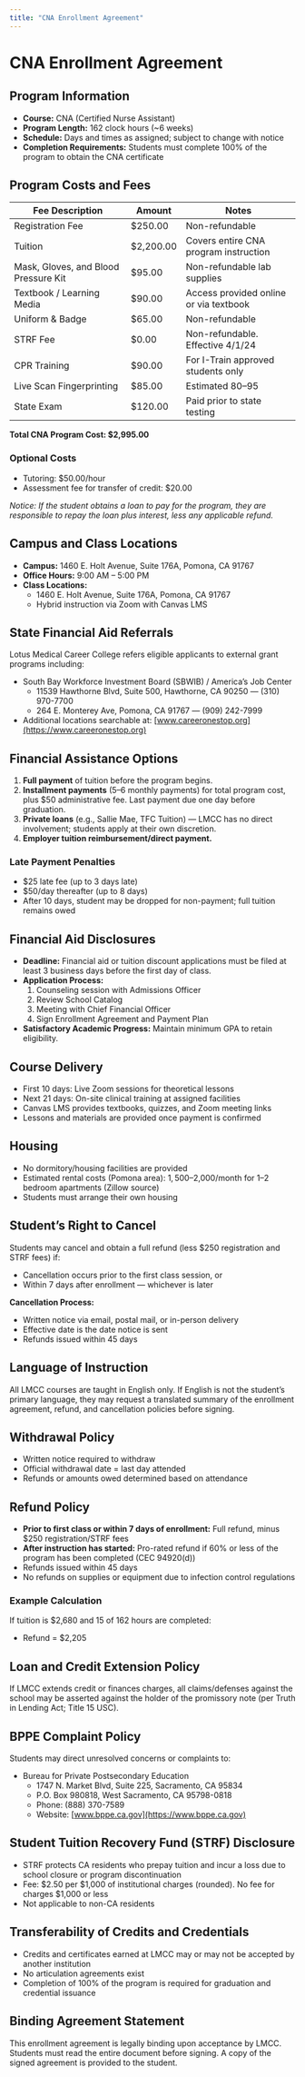 ```yaml
---
title: "CNA Enrollment Agreement"
---
```


# CNA Enrollment Agreement

## Program Information

- **Course:** CNA (Certified Nurse Assistant)
- **Program Length:** 162 clock hours (~6 weeks)
- **Schedule:** Days and times as assigned; subject to change with notice
- **Completion Requirements:** Students must complete 100% of the program to obtain the CNA certificate

## Program Costs and Fees

| Fee Description | Amount | Notes |
| --- | --- | --- |
| Registration Fee | $250.00 | Non-refundable |
| Tuition | $2,200.00 | Covers entire CNA program instruction |
| Mask, Gloves, and Blood Pressure Kit | $95.00 | Non-refundable lab supplies |
| Textbook / Learning Media | $90.00 | Access provided online or via textbook |
| Uniform & Badge | $65.00 | Non-refundable |
| STRF Fee | $0.00 | Non-refundable. Effective 4/1/24 |
| CPR Training | $90.00 | For I-Train approved students only |
| Live Scan Fingerprinting | $85.00 | Estimated $80–$95 |
| State Exam | $120.00 | Paid prior to state testing |

**Total CNA Program Cost: $2,995.00**

### Optional Costs

- Tutoring: $50.00/hour
- Assessment fee for transfer of credit: $20.00

*Notice: If the student obtains a loan to pay for the program, they are responsible to repay the loan plus interest, less any applicable refund.*

## Campus and Class Locations

- **Campus:** 1460 E. Holt Avenue, Suite 176A, Pomona, CA 91767
- **Office Hours:** 9:00 AM – 5:00 PM
- **Class Locations:**
  - 1460 E. Holt Avenue, Suite 176A, Pomona, CA 91767
  - Hybrid instruction via Zoom with Canvas LMS

## State Financial Aid Referrals

Lotus Medical Career College refers eligible applicants to external grant programs including:

- South Bay Workforce Investment Board (SBWIB) / America’s Job Center
  - 11539 Hawthorne Blvd, Suite 500, Hawthorne, CA 90250 — (310) 970-7700
  - 264 E. Monterey Ave, Pomona, CA 91767 — (909) 242-7999
- Additional locations searchable at: [www.careeronestop.org](https://www.careeronestop.org)

## Financial Assistance Options

1. **Full payment** of tuition before the program begins.
2. **Installment payments** (5–6 monthly payments) for total program cost, plus $50 administrative fee. Last payment due one day before graduation.
3. **Private loans** (e.g., Sallie Mae, TFC Tuition) — LMCC has no direct involvement; students apply at their own discretion.
4. **Employer tuition reimbursement/direct payment.**

### Late Payment Penalties

- $25 late fee (up to 3 days late)
- $50/day thereafter (up to 8 days)
- After 10 days, student may be dropped for non-payment; full tuition remains owed

## Financial Aid Disclosures

- **Deadline:** Financial aid or tuition discount applications must be filed at least 3 business days before the first day of class.
- **Application Process:**
  1. Counseling session with Admissions Officer
  2. Review School Catalog
  3. Meeting with Chief Financial Officer
  4. Sign Enrollment Agreement and Payment Plan
- **Satisfactory Academic Progress:** Maintain minimum GPA to retain eligibility.

## Course Delivery

- First 10 days: Live Zoom sessions for theoretical lessons
- Next 21 days: On-site clinical training at assigned facilities
- Canvas LMS provides textbooks, quizzes, and Zoom meeting links
- Lessons and materials are provided once payment is confirmed

## Housing

- No dormitory/housing facilities are provided
- Estimated rental costs (Pomona area): $1,500–$2,000/month for 1–2 bedroom apartments (Zillow source)
- Students must arrange their own housing

## Student’s Right to Cancel

Students may cancel and obtain a full refund (less $250 registration and STRF fees) if:

- Cancellation occurs prior to the first class session, or
- Within 7 days after enrollment — whichever is later

**Cancellation Process:**

- Written notice via email, postal mail, or in-person delivery
- Effective date is the date notice is sent
- Refunds issued within 45 days

## Language of Instruction

All LMCC courses are taught in English only. If English is not the student’s primary language, they may request a translated summary of the enrollment agreement, refund, and cancellation policies before signing.

## Withdrawal Policy

- Written notice required to withdraw
- Official withdrawal date = last day attended
- Refunds or amounts owed determined based on attendance

## Refund Policy

- **Prior to first class or within 7 days of enrollment:** Full refund, minus $250 registration/STRF fees
- **After instruction has started:** Pro-rated refund if 60% or less of the program has been completed (CEC 94920(d))
- Refunds issued within 45 days
- No refunds on supplies or equipment due to infection control regulations

### Example Calculation

If tuition is $2,680 and 15 of 162 hours are completed:

- Refund = $2,205

## Loan and Credit Extension Policy

If LMCC extends credit or finances charges, all claims/defenses against the school may be asserted against the holder of the promissory note (per Truth in Lending Act; Title 15 USC).

## BPPE Complaint Policy

Students may direct unresolved concerns or complaints to:

- Bureau for Private Postsecondary Education
  - 1747 N. Market Blvd, Suite 225, Sacramento, CA 95834
  - P.O. Box 980818, West Sacramento, CA 95798-0818
  - Phone: (888) 370-7589
  - Website: [www.bppe.ca.gov](https://www.bppe.ca.gov)

## Student Tuition Recovery Fund (STRF) Disclosure

- STRF protects CA residents who prepay tuition and incur a loss due to school closure or program discontinuation
- Fee: $2.50 per $1,000 of institutional charges (rounded). No fee for charges $1,000 or less
- Not applicable to non-CA residents

## Transferability of Credits and Credentials

- Credits and certificates earned at LMCC may or may not be accepted by another institution
- No articulation agreements exist
- Completion of 100% of the program is required for graduation and credential issuance

## Binding Agreement Statement

This enrollment agreement is legally binding upon acceptance by LMCC. Students must read the entire document before signing. A copy of the signed agreement is provided to the student.

